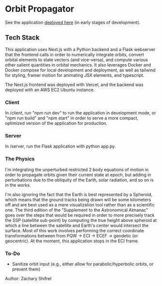 # Orbit Propagator

See the application [deployed here](https://satellite-propagator.vercel.app/) (in early stages of development).

## Tech Stack

This application uses Next.js with a Python backend and a Flask webserver that the frontend calls in order to numerically integrate orbits, convert orbital elements to state vectors (and vice-versa), and compute various other salient quantities in orbital mechanics. It also leverages Docker and Docker compose for local development and deployment, as well as tailwind for styling, framer motion for animating JSX elements, and typescript.

The Next.js frontend was deployed with Vercel, and the backend was deployed with an AWS EC2 Ubuntu instance.

### Client

In /client, run "npm run dev" to run the application in development mode, or "npm run build" and "npm start" in order to serve a more compact, optimized version of the application for production.

### Server

In /server, run the Flask application with python app.py.

### The Physics

I'm integrating the unperturbed restricted 2 body equations of motion in order to propagate orbits given their current state at epoch, but adding in perturbations due to the obliquity of the Earth, solar radiation, and so on is in the works.

I'm also ignoring the fact that the Earth is best represented by a Spheroid, which means that the ground tracks being drawn will be some kilometers off and are best used as a mere visualization tool rather than as a scientific one. The third edition of the "Supplement to the Astronomical Almanac" goes over the steps that would be required in order to more precisely track the SSP (satellite sub-point) by computing the true height above spheroid at which a line between the satellite and Earth's center would intersect the surface. Most of this work involves performing the correct coordinate transformations between from PQW -> ECI -> ECEF -> geodetic (or geocentric). At the moment, this application stops in the ECI frame.

### To-Do

- Sanitize orbit input (e.g., either allow for parabolic/hyperbolic orbits, or prevent them)

Author: Zachary Shifrel
